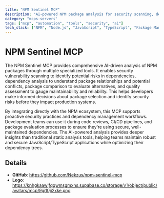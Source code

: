 ```yaml
---
title: "NPM Sentinel MCP"
description: "AI-powered NPM package analysis for security scanning, dependency insights, and quality assessment"
category: "mcps-servers"
tags: ["mcp", "automation", "tools", "security", "ai"]
tech_stack: ["NPM", "Node.js", "JavaScript", "TypeScript", "Package Management"]
---
```


# NPM Sentinel MCP

The NPM Sentinel MCP provides comprehensive AI-driven analysis of NPM packages through multiple specialized tools. It enables security vulnerability scanning to identify potential risks in dependencies, dependency analysis to understand package relationships and potential conflicts, package comparison to evaluate alternatives, and quality assessment to gauge maintainability and reliability. This helps developers make informed decisions about package selection and identify security risks before they impact production systems.

By integrating directly with the NPM ecosystem, this MCP supports proactive security practices and dependency management workflows. Development teams can use it during code reviews, CI/CD pipelines, and package evaluation processes to ensure they're using secure, well-maintained dependencies. The AI-powered analysis provides deeper insights than traditional static analysis tools, helping teams maintain robust and secure JavaScript/TypeScript applications while optimizing their dependency trees.

## Details

- **GitHub**: https://github.com/Nekzus/npm-sentinel-mcp
- **Logo**: https://knhgkaawjfqqwmsgmxns.supabase.co/storage/v1/object/public/avatars/mcp/9gi10jj2xke.png
